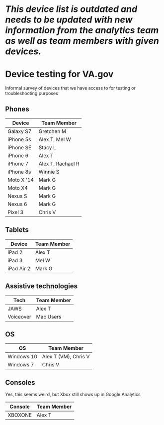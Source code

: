 # *This device list is outdated and needs to be updated with new information from the analytics team as well as team members with given devices.*  

# Device testing for VA.gov
Informal survey of devices that we have access to for testing or troubleshooting purposes

## Phones
| Device     | Team Member |
| ---------- | ----------- |
| Galaxy S7 | Gretchen M |
| iPhone 5s  | Alex T, Mel W |
| iPhone SE  | Stacy L |
| iPhone 6   | Alex T      |
| iPhone 7   | Alex T, Rachael R      |
| iPhone 8s   | Winnie S     |
| Moto X '14 | Mark G      |
| Moto X4    | Mark G      |
| Nexus S    | Mark G      |
| Nexus 6    | Mark G      |
| Pixel 3  | Chris V     |

## Tablets
| Device     | Team Member |
| --------   | ----------- |
| iPad 2     | Alex T      |
| iPad 3     | Mel W       |
| iPad Air 2 | Mark G      |

## Assistive technologies
| Tech | Team Member |
| ---- | ----------- |
| JAWS | Alex T      |
| Voiceover | Mac Users |

## OS
| OS | Team Member |
| -- | ----------- |
| Windows 10 | Alex T (VM), Chris V |
| Windows 7  | Chris V     |

## Consoles
Yes, this seems weird, but Xbox still shows up in Google Analytics

| Console | Team Member |
| ------- | ----------- |
| XBOXONE | Alex T      |
